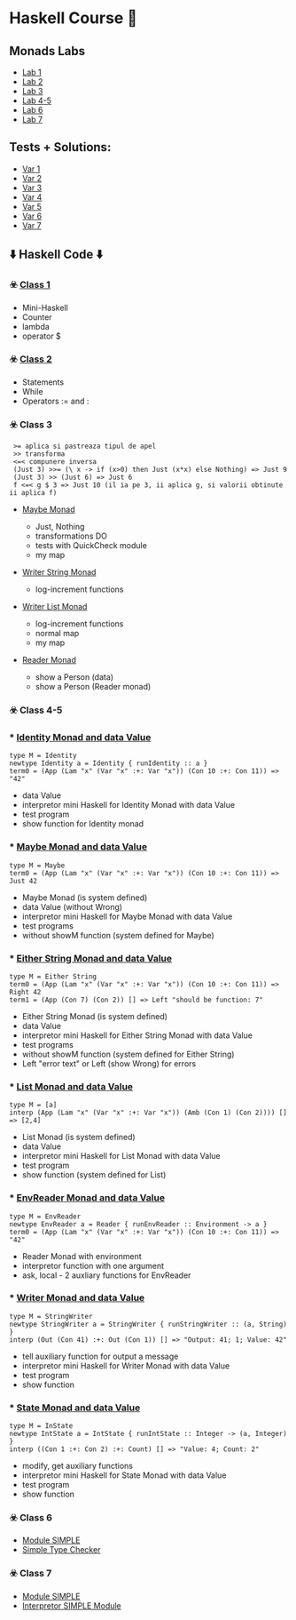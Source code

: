 # Haskell Course :crystal_ball:
## Monads Labs

* [Lab 1](https://github.com/DimaOanaTeodora/Haskell-Monads/blob/main/lab1.pdf)
* [Lab 2](https://github.com/DimaOanaTeodora/Haskell-Monads/blob/main/lab2.pdf)
* [Lab 3](https://github.com/DimaOanaTeodora/Haskell-Monads/blob/main/lab3.pdf)
* [Lab 4-5](https://github.com/DimaOanaTeodora/Haskell-Monads/blob/main/lab4-5.pdf)
* [Lab 6](https://github.com/DimaOanaTeodora/Haskell-Monads/blob/main/lab6.pdf)
* [Lab 7](https://github.com/DimaOanaTeodora/Haskell-Monads/blob/main/lab7.pdf)

## Tests + Solutions: 

* [Var 1](https://github.com/DimaOanaTeodora/Haskell-Monads/blob/main/Colocviu1.hs)
* [Var 2](https://github.com/DimaOanaTeodora/Haskell-Monads/blob/main/Colocviu2.hs)
* [Var 3](https://github.com/DimaOanaTeodora/Haskell-Monads/blob/main/Colocviu3.hs)
* [Var 4](https://github.com/DimaOanaTeodora/Haskell-Monads/blob/main/Colocviu4.hs)
* [Var 5](https://github.com/DimaOanaTeodora/Haskell-Monads/blob/main/Colocviu5.hs)
* [Var 6](https://github.com/DimaOanaTeodora/Haskell-Monads/blob/main/Colocviu6.hs)
* [Var 7](https://github.com/DimaOanaTeodora/Haskell-Monads/blob/main/Colocviu7.hs)

## :arrow_down: Haskell Code :arrow_down:

### :biohazard: [Class 1](https://github.com/DimaOanaTeodora/Haskell-Monads/blob/main/FLP1.hs)

   - Mini-Haskell
   - Counter
   - lambda 
   - operator $
 
### :biohazard: [Class 2](https://github.com/DimaOanaTeodora/Haskell-Monads/blob/main/FLP2.hs)

   - Statements
   - While 
   - Operators := and :
 
### :biohazard: Class 3
```
 >= aplica si pastreaza tipul de apel
 >> transforma 
 <=< compunere inversa
 (Just 3) >>= (\ x -> if (x>0) then Just (x*x) else Nothing) => Just 9
 (Just 3) >> (Just 6) => Just 6
 f <=< g $ 3 => Just 10 (il ia pe 3, ii aplica g, si valorii obtinute ii aplica f)
```

  * [Maybe Monad](https://github.com/DimaOanaTeodora/Haskell-Monads/blob/main/FLP3mMaybe.hs)
  
      - Just, Nothing
      - transformations DO
      - tests with QuickCheck module
      - my map
      
  * [Writer String Monad](https://github.com/DimaOanaTeodora/Haskell-Monads/blob/main/FLP3mWriter.hs)
  
      - log-increment functions
      
  * [Writer List Monad](https://github.com/DimaOanaTeodora/Haskell-Monads/blob/main/FLP3mWriterL.hs)
  
      - log-increment functions
      - normal map
      - my map
      
  * [Reader Monad](https://github.com/DimaOanaTeodora/Haskell-Monads/blob/main/FLP3mReader.hs)
  
      - show a Person (data)
      - show a Person (Reader monad)
      
### :biohazard: Class 4-5 
  ### * [Identity Monad and data Value](https://github.com/DimaOanaTeodora/Haskell-Monads/blob/main/FLP45mIdentity.hs)
   
   ```
   type M = Identity
   newtype Identity a = Identity { runIdentity :: a }
   term0 = (App (Lam "x" (Var "x" :+: Var "x")) (Con 10 :+: Con 11)) => "42"
   ```
   - data Value 
   - interpretor mini Haskell for Identity Monad with data Value
   - test program
   - show function for Identity monad
   
  ### * [Maybe Monad and data Value](https://github.com/DimaOanaTeodora/Haskell-Monads/blob/main/FLP45mMaybe.hs)
   
   ```
   type M = Maybe
   term0 = (App (Lam "x" (Var "x" :+: Var "x")) (Con 10 :+: Con 11)) => Just 42
   ```
   - Maybe Monad (is system defined)
   - data Value (without Wrong)
   - interpretor mini Haskell for Maybe Monad with data Value
   - test programs
   - without showM function (system defined for Maybe) 
   
  ### * [Either String Monad and data Value](https://github.com/DimaOanaTeodora/Haskell-Monads/blob/main/FLP45mEitherString.hs)
   
   ```
   type M = Either String
   term0 = (App (Lam "x" (Var "x" :+: Var "x")) (Con 10 :+: Con 11)) => Right 42
   term1 = (App (Con 7) (Con 2)) [] => Left "should be function: 7"
   ```
   - Either String Monad (is system defined)
   - data Value
   - interpretor mini Haskell for Either String Monad with data Value
   - test programs
   - without showM function (system defined for Either String)
   - Left "error text" or Left (show Wrong) for errors 
  
  ### * [List Monad and data Value](https://github.com/DimaOanaTeodora/Haskell-Monads/blob/main/FLP45mList.hs)
   
   ```
   type M = [a]
   interp (App (Lam "x" (Var "x" :+: Var "x")) (Amb (Con 1) (Con 2)))) [] => [2,4]
   ```
   - List Monad (is system defined)
   - data Value
   - interpretor mini Haskell for List Monad with data Value
   - test program
   - show function (system defined for List) 
      
  ### * [EnvReader Monad and data Value](https://github.com/DimaOanaTeodora/Haskell-Monads/blob/main/FLP45mEnvReader.hs)
   
   ```
   type M = EnvReader
   newtype EnvReader a = Reader { runEnvReader :: Environment -> a }
   term0 = (App (Lam "x" (Var "x" :+: Var "x")) (Con 10 :+: Con 11)) => "42"
   ```
   - Reader Monad with environment 
   - interpretor function with one argument
   - ask, local - 2 auxliary functions for EnvReader
 
  ### * [Writer Monad and data Value](https://github.com/DimaOanaTeodora/Haskell-Monads/blob/main/FLP3mWriterL.hs)
   
   ```
   type M = StringWriter
   newtype StringWriter a = StringWriter { runStringWriter :: (a, String) }
   interp (Out (Con 41) :+: Out (Con 1)) [] => "Output: 41; 1; Value: 42"
   ```
   - tell auxiliary function for output a message 
   - interpretor mini Haskell for Writer Monad with data Value
   - test program
   - show function 
   
  ### * [State Monad and data Value](https://github.com/DimaOanaTeodora/Haskell-Monads/blob/main/FLP45mState.hs)
   
   ```
   type M = InState
   newtype IntState a = IntState { runIntState :: Integer -> (a, Integer) }
   interp ((Con 1 :+: Con 2) :+: Count) [] => "Value: 4; Count: 2"
   ```
   - modify, get auxiliary functions 
   - interpretor mini Haskell for State Monad with data Value
   - test program
   - show function 
      
### :biohazard: Class 6

   * [Module SIMPLE](https://github.com/DimaOanaTeodora/Haskell-Monads/blob/main/FLP6SIMPLE.hs)
   * [Simple Type Checker](https://github.com/DimaOanaTeodora/Haskell-Monads/blob/main/FLP6.hs)
   
### :biohazard: Class 7

   * [Module SIMPLE](https://github.com/DimaOanaTeodora/Haskell-Monads/blob/main/FLP6SIMPLE.hs)
   * [Interpretor SIMPLE Module](https://github.com/DimaOanaTeodora/Haskell-Monads/blob/main/FLP7.hs)


